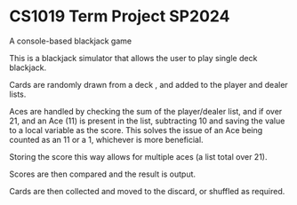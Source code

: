 # CS1019 Term Project SP2024

A console-based blackjack game 


This is a blackjack simulator that allows the user to play single deck 
blackjack.

Cards are randomly drawn from a deck , and added to the player and dealer lists.

Aces are handled by checking the sum of the player/dealer list, and if over 21,
and an Ace (11) is present in the list, subtracting 10 and saving the value to
a local variable as the score. This solves the issue of an Ace being counted as
an 11 or a 1, whichever is more beneficial.

Storing the score this way allows for multiple aces (a list total over 21).

Scores are then compared and the result is output.

Cards are then collected and moved to the discard, or shuffled as required.

